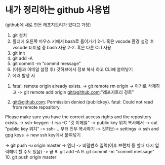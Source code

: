 # 내가 정리하는 github 사용법

(github에 새로 만든 레포지토리가 있다고 가정)

1. git 설치
2. 폴더에 오른쪽 마우스 키에서 bash로 들어가기
    2-1. 혹은 vscode 환경 설정 후 vscode 터미널 중 bash 사용
    2-2. 혹은 다른 CLI 사용
3. git init
4. git add -A
5. git commit -m "commit message"
6. (이름과 이메일 설정 후) 깃허브에서 정보 복사 하고 CLI에 붙여넣기
7. 에러 발생 시
1) fatal: remote origin already exists.
-> git remote rm origin -> 이거로 삭제하고 -> git remote add origin git@github.com:"레포지토리 경로"

2) git@github.com: Permission denied (publickey).
fatal: Could not read from remote repository.

Please make sure you have the correct access rights
and the repository exists.
-> ssh-keygen -t rsa -C "깃 이메일"
-> public key 위치 복사해서
-> cat "public key 위치"
-> ssh-... 부터 전부 복사하기
-> 깃허브-> settings -> ssh and gpg keys -> new ssh key에서 붙여넣기

-> git push -u origin master -> 엔터 -> 비밀번호 입력(이후 브랜치 등 할때 다시 입력해야 할 수도 있음) -> 끝
8. git add -A
9. git commit -m "commit message"
10. git push origin master